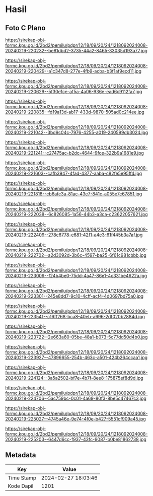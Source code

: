 # Hasil

## Foto C Plano

https://sirekap-obj-formc.kpu.go.id/2bd2/pemilu/pdpr/12/18/09/20/24/1218092024008-20240219-220232--be81dbd2-3735-44a2-8465-33035d193a77.jpg

https://sirekap-obj-formc.kpu.go.id/2bd2/pemilu/pdpr/12/18/09/20/24/1218092024008-20240219-220429--a1c347d8-277e-4fb9-acba-b3f1af9ecd11.jpg

https://sirekap-obj-formc.kpu.go.id/2bd2/pemilu/pdpr/12/18/09/20/24/1218092024008-20240219-220629--5f30e1ce-af5a-4a06-936e-ead6c9112fa7.jpg

https://sirekap-obj-formc.kpu.go.id/2bd2/pemilu/pdpr/12/18/09/20/24/1218092024008-20240219-220835--fd19a13d-ab17-433d-9870-505ad0c214ee.jpg

https://sirekap-obj-formc.kpu.go.id/2bd2/pemilu/pdpr/12/18/09/20/24/1218092024008-20240219-221042--3bd9c04c-7976-4255-a019-240599db3024.jpg

https://sirekap-obj-formc.kpu.go.id/2bd2/pemilu/pdpr/12/18/09/20/24/1218092024008-20240219-221241--c27475ac-b2dc-4644-9fce-322b9a1681e9.jpg

https://sirekap-obj-formc.kpu.go.id/2bd2/pemilu/pdpr/12/18/09/20/24/1218092024008-20240219-221603--cafb3947-4fad-4377-aaba-c82fe5e95ff4.jpg

https://sirekap-obj-formc.kpu.go.id/2bd2/pemilu/pdpr/12/18/09/20/24/1218092024008-20240219-221818--cb6afc3a-81ac-43e7-841c-a055e7c67851.jpg

https://sirekap-obj-formc.kpu.go.id/2bd2/pemilu/pdpr/12/18/09/20/24/1218092024008-20240219-222038--6c826085-1a56-44b3-a3ca-c23622057621.jpg

https://sirekap-obj-formc.kpu.go.id/2bd2/pemilu/pdpr/12/18/09/20/24/1218092024008-20240219-222409--278c6778-e681-42f1-a4e3-61f445b3a7af.jpg

https://sirekap-obj-formc.kpu.go.id/2bd2/pemilu/pdpr/12/18/09/20/24/1218092024008-20240219-222702--a2d3092d-3b6c-4597-ba25-6f61c981cbbb.jpg

https://sirekap-obj-formc.kpu.go.id/2bd2/pemilu/pdpr/12/18/09/20/24/1218092024008-20240219-223009--f24b4be0-75dd-4a47-86e1-4c331be4622a.jpg

https://sirekap-obj-formc.kpu.go.id/2bd2/pemilu/pdpr/12/18/09/20/24/1218092024008-20240219-223301--245e8dd7-9c10-4cff-acf4-4d0697bd75a0.jpg

https://sirekap-obj-formc.kpu.go.id/2bd2/pemilu/pdpr/12/18/09/20/24/1218092024008-20240219-223541--c16ff268-bca8-40eb-a696-2df020b2884d.jpg

https://sirekap-obj-formc.kpu.go.id/2bd2/pemilu/pdpr/12/18/09/20/24/1218092024008-20240219-223722--2e663a60-05be-48a1-b073-5c77dd50d4b0.jpg

https://sirekap-obj-formc.kpu.go.id/2bd2/pemilu/pdpr/12/18/09/20/24/1218092024008-20240219-223927--47896655-254b-463c-a501-424b264ccaa1.jpg

https://sirekap-obj-formc.kpu.go.id/2bd2/pemilu/pdpr/12/18/09/20/24/1218092024008-20240219-224124--3a5a2502-bf7e-4b7f-8ee8-175875ef8d9d.jpg

https://sirekap-obj-formc.kpu.go.id/2bd2/pemilu/pdpr/12/18/09/20/24/1218092024008-20240219-224706--5ac759bc-0c01-4a69-80f3-8be5c47467c3.jpg

https://sirekap-obj-formc.kpu.go.id/2bd2/pemilu/pdpr/12/18/09/20/24/1218092024008-20240219-225027--4745a46e-9e74-4f0e-b427-5551cf909a45.jpg

https://sirekap-obj-formc.kpu.go.id/2bd2/pemilu/pdpr/12/18/09/20/24/1218092024008-20240219-225203--6447d6cc-f937-43fc-9087-b0be81862738.jpg


## Metadata

| Key        | Value               |
| ---------- | ------------------- |
| Time Stamp | 2024-02-27 18:03:46 |
| Kode Dapil | 1201                |



